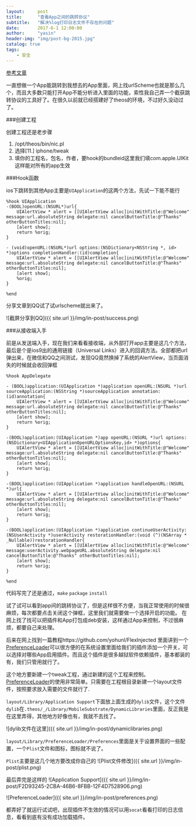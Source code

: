 ```yaml
---
layout:     post
title:      "查看App之间的跳转协议"
subtitle:   "解决%log打印日志文件不存在的问题"
date:       2017-6-1 12:00:00
author:     "yasin"
header-img: "img/post-bg-2015.jpg"
catalog: true
tags:
    - 安全
---
```


[参考文章](https://github.com/yohunl/FlexInjected)

一直想做一个App能跳转到我想去的App里面，网上找urlScheme也就是那么几个，而且大多数只能打开App不能分析进入里面的功能，索性我自己弄一个截获跳转协议的工具好了。在很久以前就已经搭建好了theos的环境，不过好久没动过了。

###创建工程

创建工程还是老步骤
1. /opt/theos/bin/nic.pl
2. 选择[11.] iphone/tweak
3. 填你的工程名，包名，作者，要hook的bundleid这里我们填com.apple.UIKit这样能对所有的app生效

###Hook函数

ios下跳转到其他App主要是`UIApplication`的这两个方法，先试一下能不能行
```
%hook UIApplication
-(BOOL)openURL:(NSURL*)url{
	UIAlertView * alert = [[UIAlertView alloc]initWithTitle:@"Welcome" message:url.absoluteString delegate:nil cancelButtonTitle:@"Thanks" otherButtonTitles:nil];
	[alert show];
	return %orig;
}

- (void)openURL:(NSURL*)url options:(NSDictionary<NSString *, id> *)options completionHandler:(id)completion{
	UIAlertView * alert = [[UIAlertView alloc]initWithTitle:@"Welcome" message:url.absoluteString delegate:nil cancelButtonTitle:@"Thanks" otherButtonTitles:nil];
	[alert show];
	%orig;
}

%end
```

分享文章到QQ试了试urlscheme就出来了。

![截屏分享到QQ]({{ site.url }}/img/in-post/success.png)

###从接收端入手

前是从发送端入手，现在我们来看看接收端，从外部打开app主要是这几个方法，最后是个是ios9出的通用链接（Universal Links）进入的回调方法。全部都把url弹出来，在微信和QQ之间测试，发现QQ竟然换掉了系统的AlertView，当页面消失的时候就会收回弹框
```
%hook AppDelegate

- (BOOL)application:(UIApplication *)application openURL:(NSURL *)url sourceApplication:(NSString *)sourceApplication annotation:(id)annotation{
    UIAlertView * alert = [[UIAlertView alloc]initWithTitle:@"Welcome" message:url.absoluteString delegate:nil cancelButtonTitle:@"Thanks" otherButtonTitles:nil];
    [alert show];
    return %orig;
}

-(BOOL)application:(UIApplication *)app openURL:(NSURL *)url options:(NSDictionary<UIApplicationOpenURLOptionsKey,id> *)options{
    UIAlertView * alert = [[UIAlertView alloc]initWithTitle:@"Welcome" message:url.absoluteString delegate:nil cancelButtonTitle:@"Thanks" otherButtonTitles:nil];
    [alert show];
    return %orig;
}

-(BOOL)application:(UIApplication *)application handleOpenURL:(NSURL *)url{
    UIAlertView * alert = [[UIAlertView alloc]initWithTitle:@"Welcome" message:url.absoluteString delegate:nil cancelButtonTitle:@"Thanks" otherButtonTitles:nil];
    [alert show];
    return %orig;
}

-(BOOL)application:(UIApplication *)application continueUserActivity:(NSUserActivity *)userActivity restorationHandler:(void (^)(NSArray * _Nullable))restorationHandler{
    UIAlertView * alert = [[UIAlertView alloc]initWithTitle:@"Welcome" message:userActivity.webpageURL.absoluteString delegate:nil cancelButtonTitle:@"Thanks" otherButtonTitles:nil];
    [alert show];
    return %orig;
}

%end
```

代码写完了还是通过，`make` `package` `install`

试了试可以看到app间的跳转协议了，但是这样很不方便，当我正常使用的时候很麻烦，每次都要点击关闭这个弹框，这里我们就需要做一个选择开启的功能。
在网上找了找可以把插件和App打包成deb安装，这样通过App来控制，不过很麻烦，都要自己来处理。

后来在网上找到一篇教程https://github.com/yohunl/FlexInjected 里面讲到一个[PreferenceLoader](https://github.com/DHowett/preferenceloader)可以很方便的在系统设置里面给我们的插件添加一个开关，可以选择对哪些App启用插件。而且这个插件是很多越狱软件依赖插件，基本都装的有，我们只管用就行了。

这个地方要新建一个tweak工程，通过新建的这个工程来控制。
[PreferenceLoader](https://github.com/DHowett/preferenceloader)的使用非常简单。只需要在工程根目录新建一个layout文件件，按照要求放入需要的文件就行了.

`layout/Library/Application Support`下面放上面生成的`dylib`文件，这个文件`dylib`在`.theos/_/Library/MobileSubstrate/DynamicLibraries`里面，反正我是在这里弄得，其他地方好像也有，我就不去找了。

![dylib文件在这里]({{ site.url }}/img/in-post/dynamiclibraries.png)

`layout/Library/PreferenceLoader/Preferences`里面是关于设置界面的一些配置，一个`Plist`文件和图标，图标就不说了。

`Plist`主要是这几个地方要改成你自己的
![Plist文件修改]({{ site.url }}/img/in-post/plist.png)

最后弄完是这样的
![Application Support]({{ site.url }}/img/in-post/F2D93245-2CBA-46B6-8FBB-12F4D7528906.png)

![PreferenceLoader]({{ site.url }}/img/in-post/preferences.png)

都弄好了就运行试试吧，出现插件不生效的情况可以用`socat`看看打印的日志信息，看看到底有没有成功加载插件。





